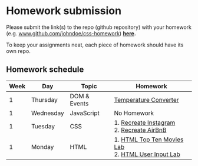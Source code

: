 # Homework submission

Please submit the link(s) to the repo (github repository) with your homework (e.g. www.github.com/johndoe/css-homework) **[here](https://goo.gl/forms/NkiI21wh3Fe48h583).**

To keep your assignments neat, each piece of homework should have its own repo.

## Homework schedule

| Week   | Day       | Topic      | Homework                                                             |
| ------ | ------    | -----      | --------                                                             |
|   1    | Thursday | DOM & Events| [Temperature Converter][1009]|
| 1      | Wednesday | JavaScript | No Homework                                                          |
| 1      | Tuesday   | CSS        | 1. [Recreate Instagram][902] <br> 2. [Recreate AirBnB][903]          |
| 1      | Monday    | HTML       | 1. [HTML Top Ten Movies Lab][900] <br> 2. [HTML User Input Lab][901] |



<!-- Links to labs -->
[900]: https://github.com/WDI-SEA/html_top_ten_movies_table
[901]: https://github.com/WDI-SEA/html_user_inputs
[902]: https://github.com/ga-students/css-positioning
[903]: https://github.com/ga-students/css-airbnb
[1009]: https://github.com/WDI-SEA/temperature-converter-dom
